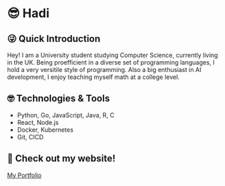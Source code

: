 # 😎 Hadi

## 😜 Quick Introduction
Hey! I am a University student studying Computer Science, currently living in the UK. Being proefficient in a diverse set of programming
languages, I hold a very versitile style of programming. Also a big enthusiast in AI development, I enjoy
teaching myself math at a college level.

## 🤓 Technologies & Tools
- Python, Go, JavaScript, Java, R, C
- React, Node.js  
- Docker, Kubernetes
- Git, CICD

## 🤗 Check out my website!
[My Portfolio](https://www.hadi-khan.com)
